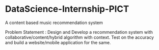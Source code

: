 # DataScience-Internship-PICT
A content based music recommendation system

Problem Statement : 
Design and Develop a recommendation system with collaborative/content/hybrid algorithm with context. Test on the accuracy and build a website/mobile application for the same.
